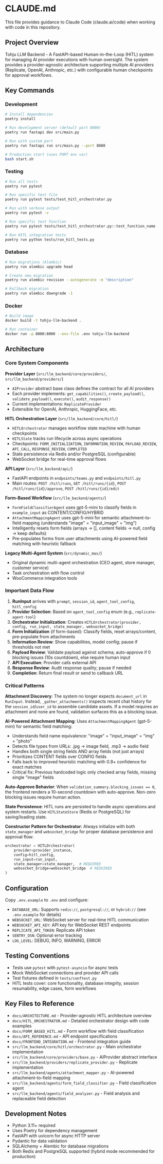 # CLAUDE.md

This file provides guidance to Claude Code (claude.ai/code) when working with code in this repository.

## Project Overview

Tohju LLM Backend - A FastAPI-based Human-in-the-Loop (HITL) system for managing AI provider executions with human oversight. The system provides a provider-agnostic architecture supporting multiple AI providers (Replicate, OpenAI, Anthropic, etc.) with configurable human checkpoints for approval workflows.

## Key Commands

### Development
```bash
# Install dependencies
poetry install

# Run development server (default port 8000)
poetry run fastapi dev src/main.py

# Run with custom port
poetry run fastapi run src/main.py --port 8080

# Production start (uses PORT env var)
bash start.sh
```

### Testing
```bash
# Run all tests
poetry run pytest

# Run specific test file
poetry run pytest tests/test_hitl_orchestrator.py

# Run with verbose output
poetry run pytest -v

# Run specific test function
poetry run pytest tests/test_hitl_orchestrator.py::test_function_name

# Run HITL integration tests
poetry run python tests/run_hitl_tests.py
```

### Database
```bash
# Run migrations (Alembic)
poetry run alembic upgrade head

# Create new migration
poetry run alembic revision --autogenerate -m "description"

# Rollback migration
poetry run alembic downgrade -1
```

### Docker
```bash
# Build image
docker build -t tohju-llm-backend .

# Run container
docker run -p 8000:8000 --env-file .env tohju-llm-backend
```

## Architecture

### Core System Components

**Provider Layer** (`src/llm_backend/core/providers/`, `src/llm_backend/providers/`)
- `AIProvider` abstract base class defines the contract for all AI providers
- Each provider implements: `get_capabilities()`, `create_payload()`, `validate_payload()`, `execute()`, `audit_response()`
- Current implementations: `ReplicateProvider`
- Extensible for OpenAI, Anthropic, HuggingFace, etc.

**HITL Orchestration Layer** (`src/llm_backend/core/hitl/`)
- `HITLOrchestrator` manages workflow state machine with human checkpoints
- `HITLState` tracks run lifecycle across async operations
- Checkpoints: `FORM_INITIALIZATION`, `INFORMATION_REVIEW`, `PAYLOAD_REVIEW`, `API_CALL`, `RESPONSE_REVIEW`, `COMPLETED`
- State persistence via Redis and/or PostgreSQL (configurable)
- WebSocket bridge for real-time approval flows

**API Layer** (`src/llm_backend/api/`)
- FastAPI endpoints in `endpoints/teams.py` and `endpoints/hitl.py`
- Main routes: `POST /hitl/runs`, `GET /hitl/runs/{id}`, `POST /hitl/runs/{id}/approve`, `POST /hitl/runs/{id}/edit`

**Form-Based Workflow** (`src/llm_backend/agents/`)
- `FormFieldClassifierAgent` uses gpt-5-mini to classify fields in `example_input` as CONTENT/CONFIG/HYBRID
- `AttachmentMappingAgent` uses gpt-5-mini for semantic attachment-to-field mapping (understands "image" = "input_image" = "img")
- Intelligently resets form fields (arrays → [], content fields → null, config → keep defaults)
- Pre-populates forms from user attachments using AI-powered field matching with heuristic fallback

**Legacy Multi-Agent System** (`src/dynamic_mas/`)
- Original dynamic multi-agent orchestration (CEO agent, store manager, customer service)
- Task orchestration with flow control
- WooCommerce integration tools

### Important Data Flow

1. **RunInput** arrives with `prompt`, `session_id`, `agent_tool_config`, `hitl_config`
2. **Provider Selection**: Based on `agent_tool_config` enum (e.g., `replicate-agent-tool`)
3. **Orchestrator Initialization**: Creates `HITLOrchestrator(provider, config, run_input, state_manager, websocket_bridge)`
4. **Form Initialization** (if form-based): Classify fields, reset arrays/content, pre-populate from attachments
5. **Information Review**: Show capabilities, model config; pause if thresholds not met
6. **Payload Review**: Validate payload against schema; auto-approve if 0 blocking issues (10s countdown), else require human input
7. **API Execution**: Provider calls external API
8. **Response Review**: Audit response quality; pause if needed
9. **Completion**: Return final result or send to callback URL

### Critical Patterns

**Attachment Discovery**: The system no longer expects `document_url` in `RunInput`. Instead, `_gather_attachments()` inspects recent chat history for the `session_id`/`user_id` to assemble candidate assets. If a model requires an attachment and none are found, validation surfaces this as a blocking issue.

**AI-Powered Attachment Mapping**: Uses `AttachmentMappingAgent` (gpt-5-mini) for semantic field matching:
- Understands field name equivalence: "image" = "input_image" = "img" = "photo"
- Detects file types from URLs: .jpg → image field, .mp3 → audio field
- Handles both single string fields AND array fields (not just arrays)
- Prioritizes CONTENT fields over CONFIG fields
- Falls back to improved heuristic matching with 0.9+ confidence for exact matches
- Critical fix: Previous hardcoded logic only checked array fields, missing single "image" fields

**Auto-Approve Behavior**: When `validation_summary.blocking_issues == 0`, the frontend renders a 10-second countdown with auto-approve. Non-zero blocking issues require human action.

**State Persistence**: HITL runs are persisted to handle async operations and system restarts. Use `HITLStateStore` (Redis or PostgreSQL) for saving/loading state.

**Constructor Pattern for Orchestrator**: Always initialize with both `state_manager` and `websocket_bridge` for proper database persistence and approval flow:
```python
orchestrator = HITLOrchestrator(
    provider=provider_instance,
    config=hitl_config,
    run_input=run_input,
    state_manager=state_manager,  # REQUIRED
    websocket_bridge=websocket_bridge  # REQUIRED
)
```

## Configuration

Copy `.env.example` to `.env` and configure:

- `DATABASE_URL`: Supports `redis://`, `postgresql://`, or `hybrid://` (see `.env.example` for details)
- `WEBSOCKET_URL`: WebSocket server for real-time HITL communication
- `WEBSOCKET_API_KEY`: API key for WebSocket REST endpoints
- `REPLICATE_API_TOKEN`: Replicate API token
- `SENTRY_DSN`: Optional error tracking
- `LOG_LEVEL`: DEBUG, INFO, WARNING, ERROR

## Testing Conventions

- Tests use `pytest` with `pytest-asyncio` for async tests
- Mock WebSocket connections and provider API calls
- Test fixtures defined in `tests/conftest.py`
- HITL tests cover: core functionality, database integrity, session resumability, edge cases, form workflows

## Key Files to Reference

- `docs/ARCHITECTURE.md` - Provider-agnostic HITL architecture overview
- `docs/HITL_ORCHESTRATOR.md` - Detailed orchestrator design with code examples
- `docs/FORM_BASED_HITL.md` - Form workflow with field classification
- `docs/API_REFERENCE.md` - API endpoint specifications
- `docs/FRONTEND_INTEGRATION.md` - Frontend integration guide
- `src/llm_backend/core/hitl/orchestrator.py` - Main orchestrator implementation
- `src/llm_backend/core/providers/base.py` - AIProvider abstract interface
- `src/llm_backend/providers/replicate_provider.py` - Replicate implementation
- `src/llm_backend/agents/attachment_mapper.py` - AI-powered attachment-to-field mapping
- `src/llm_backend/agents/form_field_classifier.py` - Field classification agent
- `src/llm_backend/agents/field_analyzer.py` - Field analysis and replaceable field detection

## Development Notes

- Python 3.11+ required
- Uses Poetry for dependency management
- FastAPI with uvicorn for async HTTP server
- Pydantic for data validation
- SQLAlchemy + Alembic for database migrations
- Both Redis and PostgreSQL supported (hybrid mode recommended for production)
